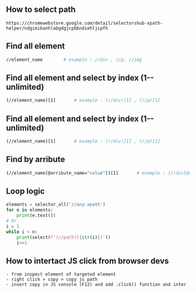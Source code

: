## How to select path
```
https://chromewebstore.google.com/detail/selectorshub-xpath-helper/ndgimibanhlabgdgjcpbbndiehljcpfh
```
## Find all element
```bash
//element_name        # example : //div , //p, //img
```
## Find all element and select by index (1--unlimited)
```bash
(//element_name)[1]       # example : (//div)[1] , (//p)[1]
```
## Find all element and select by index (1--unlimited)
```bash
(//element_name)[1]       # example : (//div)[1] , (//p)[1]
```
## Find by arribute
```bash
(//element_name[@arribute_name="value"])[1]       # example : (//div[@class="name"])[1] , (//div[@title="name"])[1] etc
```
## Loop logic
```py
elements = selector_all('//any-xpath')
for e in elements:
    print(e.text())
# Or
i = 1
while i < n:
    print(select(f'(//path)[{str(i)}]'))
    i+=1
```
## How to intertact JS click from browser devs
```
- from inspect element of targeted element
- right click > copy > copy js path
- insert copy in JS console (F12) and add .click() function and inter
```
